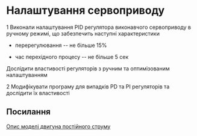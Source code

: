 # Налаштування сервоприводу

1 Виконали налаштування PID регулятора виконавчого сервоприводу в ручному режимі, що забезпечить наступні характеристики

- перерегулювання -- не більше 15%

- час перехідного процесу -- не більше 5 сек

Дослідити властивості регуляторів з ручним та оптимізованим налаштуванням


2 Модифікувати програму для випадків PD та PI регуляторів та дослідити їх властивості

## Посилання

[Опис моделі двигуна постійного струму](https://ctms.engin.umich.edu/CTMS/index.php?example=MotorPosition&section=SystemModeling)